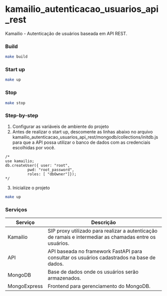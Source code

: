 # kamailio_autenticacao_usuarios_api_rest
Kamailio - Autenticação de usuários baseada em API REST. 

<h3>Build</h3>

```bash
make build
```

<h3>Start up</h3>

```bash
make up
```

<h3>Stop</h3>

```bash
make stop
```

<h3>Step-by-step</h3>

1. Configurar as variáveis de ambiente do projeto
2. Antes de realizar o start up, descomente as linhas abaixo no arquivo kamailio_autenticacao_usuarios_api_rest/mongodb/collections/initdb.js para que a API possa utilizar o banco de dados com as credenciais escolhidas por você.

```nodejs
/*
use kamailio;
db.createUser({ user: "root",
          pwd: "root_password",
          roles: [ "dbOwner"]});
*/
```
3. Inicialize o projeto
```bash
make up
```

<h3>Serviços</h3>

| Serviço | Descrição |
|---|---|
|Kamailio| SIP proxy utilizado para realizar a autenticação de ramais e intermediar as chamadas entre os usuários.|
|API| API baseada no framework FastAPI para consultar os usuários cadastrados na base de dados.|
|MongoDB| Base de dados onde os usuários serão armazenados.|
|MongoExpress| Frontend para gerenciamento do MongoDB.|
